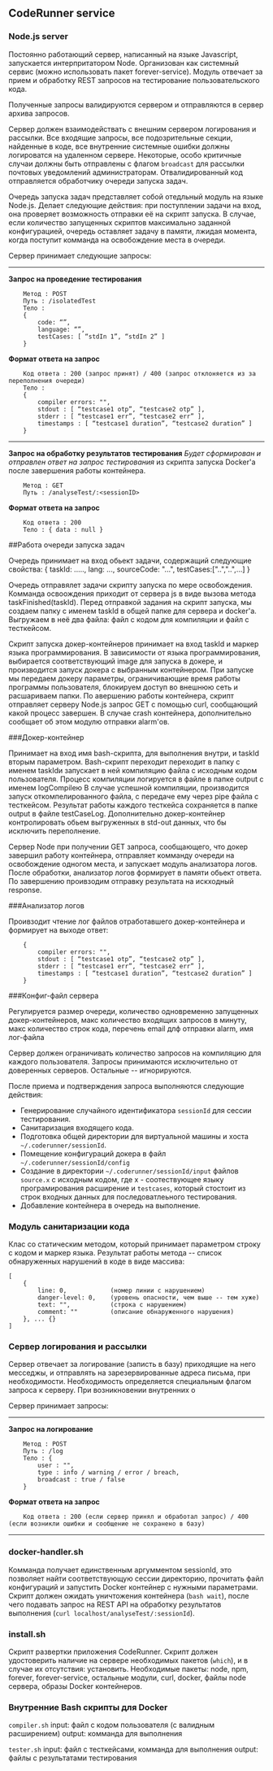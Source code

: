 CodeRunner service 
------------------

### Node.js server

Постоянно работающий сервер, написанный на языке Javascript, запускается интерпритатором Node. Организован как системный сервис (можно использовать пакет forever-service).
Модуль отвечает за прием и обработку REST запросов на тестирование пользовательского кода.

Полученные запросы валидируются сервером и отправляются в сервер архива запросов.

Сервер должен взаимодействать с внешним сервером логирования и рассылки.
Все входящие запросы, все подозрительные секции, найденные в коде, все внутренние системные ошибки должны логироватся на удаленном сервере. Некоторые, особо критичные случаи должны быть отправлены с флагом ```broadcast``` для рассылки почтовых уведомлений администраторам.
Отвалидированный  код отправляется обработчику очереди запуска задач.

Очередь запуска задач представляет собой отедльный модуль на языке Node.js. Делает следующие действия: при поступлении задачи на вход, она проверяет возможность отправки её на скрипт запуска. В случае, если количество запущенных скриптов максимально заданной конфигурацией, очередь оставляет задачу в памяти, лжидая момента, когда поступит комманда на освобождение места в очереди.

Сервер принимает следующие запросы:
***
**Запрос на проведение тестирования**
```
	Метод : POST
	Путь : /isolatedTest
	Тело : 
	{
		code: “”,
		language: “”,
		testCases: [ “stdIn 1”, “stdIn 2” ]
	}
```
**Формат ответа на запрос**
```
	Код ответа : 200 (запрос принят) / 400 (запрос отклоняется из за переполнения очереди)
	Тело : 
	{
		compiler errors: "",
		stdout : [ “testcase1 otp”, “testcase2 otp” ],
		stderr : [ “testcase1 err”, “testcase2 err” ],
		timestamps : [ “testcase1 duration”, “testcase2 duration” ]
	}
```
***
**Запрос на обработку результатов тестирования**
*Будет сформирован и отправлен ответ на запрос тестирования* из скрипта запуска Docker'a после завершения работы контейнера.
```
	Метод : GET
	Путь : /analyseTest/:<sessionID>
```
**Формат ответа на запрос**
```
	Код ответа : 200
	Тело : { data : null }
```
##Работа очереди запуска задач

Очередь принимает на вход обьект задачи, содержащий следующие свойства:
{
  taskId: .....,
  lang: ...,
  sourceCode: "...",
  testCases:["..","..",...]
}

Очередь отправялет задачи скрипту запуска по мере освобождения. Комманда освоождения приходит от сервера js в виде вызова метода taskFinished(taskId). Перед отправкой задания на скрипт запуска, мы создаем папку с именем taskId в общей папке для сервера и docker'a. Выгружаем в неё два файла: файл с кодом для компиляции и файл с тесткейсом.

Скрипт запуска докер-контейнеров принимает на вход taskId и маркер языка программирования. В зависимости от языка программирования, выбирается соответствующий image для запуска в докере, и производится запуск докера с выбранным контейнером. При запуске мы передаем докеру параметры, ограничивающие время работы программы пользователя, блокируем доступ во внешнюю сеть и расшариваем папки. По авершению работы контейнера, скрипт отправляет серверу Node.js запрос GET с помощью curl, сообщающий какой процесс завершен. В случае crash контейнера, дополнительно сообщает об этом модулю отправки alarm'ов.

###Докер-контейнер

Принимает на вход имя bash-скрипта, для выполнения внутри, и taskId вторым параметром. Bash-скрипт переходит переходит в папку с именем taskIdи запускает в ней компиляцию файла с исходным кодом пользователя. Процесс компиляции логируется в файле  в папке output с именем logCompileю В случае успешной компиляции, производится запуск откомпелированного файла, с передаче ему через pipe файла с тесткейсом. Результат работы каждого тесткейса сохраняется в папке output в файле testCaseLog. Дополнительно докер-контейнер контролировать обьем выгруженных в std-out данных, что бы исключить переполнение.

Сервер Node при получении GET запроса, сообщающего, что докер завершил работу контейнера, отправляет комманду очереди на освобождение одногом места, и запускает модуль анализатора логов. После обработки, анализатор логов формирует в памяти обьект ответа. По завершению проивзодим отправку результата на искходный response.

###Анализатор логов

Проивзодит чтение лог файлов отработавшего докер-контейнера и формирует на выходе ответ:
```
	{
		compiler errors: "",
		stdout : [ “testcase1 otp”, “testcase2 otp” ],
		stderr : [ “testcase1 err”, “testcase2 err” ],
		timestamps : [ “testcase1 duration”, “testcase2 duration” ]
	}
```

###Конфиг-файл сервера

Регулируется размер очереди, количество одновременно запущенных докер-контейнеров, макс количество входящих запросов в минуту, макс количество строк кода, перечень email длф отправки alarm, имя лог-файла

Сервер должен ограничивать количество запросов на компиляцию для каждого пользователя.
Запросы принимаются исключительно от доверенных серверов. Остальные -- игнорируются.

После приема и подтверждения запроса выполняются следующие действия:
- Генерирование случайного идентификатора ```sessionId``` для сессии тестирования.
- Санитаризация входящего кода.
- Подготовка общей директории для виртуальной машины и хоста ```~/.coderunner/sessionId```.
- Помещение конфигураций докера в файл ```~/.coderunner/sessionId/config```
- Создание в директории ```~/.coderunner/sessionId/input``` файлов ```source.x``` с исходным кодом, где x - соотествующее языку програмирования расширение и ```testcases```, который стостоит из строк входных данных для последоватлеьного тестирования.
- Добавление контейнера в очередь на выполнение.


### Модуль санитаризации кода

Клас со статическим методом, который принимает параметром строку с кодом и маркер языка.
Результат работы метода -- список обнаруженных нарушений в коде в виде массива:
```
[
	{
		line: 0, 			(номер линии с нарушением)
		danger-level: 0, 	(уровень опасности, чем выше -- тем хуже)
		text: "",			(строка с нарушением)
		comment: ""			(описание обнаруженного нарушения)
	}, ... {}
]
```

### Сервер логирования и рассылки

Сервер отвечает за логирование (записть в базу) приходящие на него месседжы, и отправлять на зарезервированные адреса письма, при необходимости. Необходимость определяется специальным флагом запроса к серверу.
При возникновении внутренних о

Сервер принимает запросы:

***
**Запрос на логирование**
```
	Метод : POST
	Путь : /log
	Тело : {
		user : "",
		type : info / warning / error / breach,
		broadcast : true / false
	}
```
**Формат ответа на запрос**
```
	Код ответа : 200 (если сервер принял и обработал запрос) / 400 (если возникли ошибки и сообщение не сохранено в базу)
```
***

### docker-handler.sh

Комманда получает единственным аргумментом sessionId, это позволяет найти соответствующую сессии директорию, прочитать файл конфигураций и запустить Docker контейнер с нужными параметрами.
Скрипт должен ожидать уничтожения контейнера (```bash wait```), после чего подавать запрос на REST API на обработку результатов выполнения (```curl localhost/analyseTest/:sessionId```).

### install.sh

Скрипт развертки приложения CodeRunner.
Скрипт должен удостоверить наличие на сервере необходимых пакетов (```which```), и в случае их отсутствия: установить.
Необходимые пакеты: node, npm, forever, forever-service, остальные модули, curl, docker, файлы node сервера, образы Docker контейнеров.

### Внутренние Bash скрипты для Docker

```сompiler.sh```
input: файл с кодом пользователя (с валидным расширением)
output: комманда для выполнения

```tester.sh```
input: файл с тесткейсами, комманда для выполнения
output: файлы с результатами тестирования
